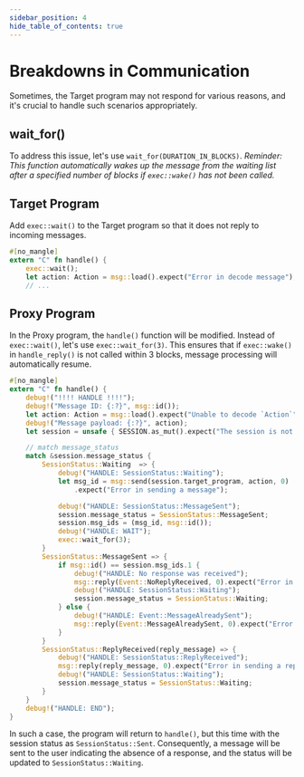 ```yaml
---
sidebar_position: 4
hide_table_of_contents: true
---
```


# Breakdowns in Communication

Sometimes, the Target program may not respond for various reasons, and it's crucial to handle such scenarios appropriately.

## wait_for()

To address this issue, let's use `wait_for(DURATION_IN_BLOCKS)`.
*Reminder: This function automatically wakes up the message from the waiting list after a specified number of blocks if `exec::wake()` has not been called.*

## Target Program

Add `exec::wait()` to the Target program so that it does not reply to incoming messages.

```rust
#[no_mangle]
extern "C" fn handle() {
    exec::wait();
    let action: Action = msg::load().expect("Error in decode message");
    // ...

```

## Proxy Program

In the Proxy program, the `handle()` function will be modified. Instead of `exec::wait()`, let's use `exec::wait_for(3)`. This ensures that if `exec::wake()` in `handle_reply()` is not called within 3 blocks, message processing will automatically resume.

```rust
#[no_mangle]
extern "C" fn handle() {
    debug!("!!!! HANDLE !!!!");
    debug!("Message ID: {:?}", msg::id());
    let action: Action = msg::load().expect("Unable to decode `Action`");
    debug!("Message payload: {:?}", action);
    let session = unsafe { SESSION.as_mut().expect("The session is not initialized") };

    // match message_status
    match &session.message_status {
        SessionStatus::Waiting  => {
            debug!("HANDLE: SessionStatus::Waiting");
            let msg_id = msg::send(session.target_program, action, 0)
                .expect("Error in sending a message");

            debug!("HANDLE: SessionStatus::MessageSent");
            session.message_status = SessionStatus::MessageSent;
            session.msg_ids = (msg_id, msg::id());
            debug!("HANDLE: WAIT");
            exec::wait_for(3);
        }
        SessionStatus::MessageSent => {
            if msg::id() == session.msg_ids.1 {
                debug!("HANDLE: No response was received");
                msg::reply(Event::NoReplyReceived, 0).expect("Error in sending a reply");
                debug!("HANDLE: SessionStatus::Waiting");
                session.message_status = SessionStatus::Waiting;
            } else {
                debug!("HANDLE: Event::MessageAlreadySent");
                msg::reply(Event::MessageAlreadySent, 0).expect("Error in sending a reply");
            }
        }
        SessionStatus::ReplyReceived(reply_message) => {
            debug!("HANDLE: SessionStatus::ReplyReceived");
            msg::reply(reply_message, 0).expect("Error in sending a reply");
            debug!("HANDLE: SessionStatus::Waiting");
            session.message_status = SessionStatus::Waiting;
        }
    }
    debug!("HANDLE: END");
}
```

In such a case, the program will return to `handle()`, but this time with the session status as `SessionStatus::Sent`. Consequently, a message will be sent to the user indicating the absence of a response, and the status will be updated to `SessionStatus::Waiting`.